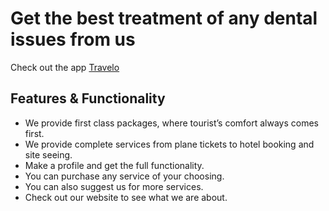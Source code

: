 # Get the best treatment of any dental issues from us

Check out the app [Travelo](https://travelo-agency.web.app/)

## Features & Functionality

- We provide first class packages, where tourist’s comfort always comes first.
- We provide complete services from plane tickets to hotel booking and site seeing.
- Make a profile and get the full functionality.
- You can purchase any service of your choosing.
- You can also suggest us for more services.
- Check out our website to see what we are about.
